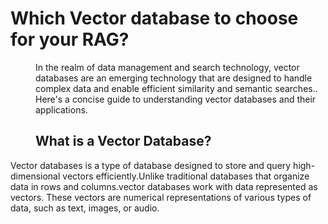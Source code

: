 <h1>Which Vector database to choose for your RAG?</h1>
<dl><dd> In the realm of data management and search technology, vector databases are an emerging technology that are designed to handle complex data and enable efficient similarity and semantic searches.. Here's a concise guide to understanding vector databases and their applications.</dl></dd>
<dl><dd>
<h2>What is a Vector Database?</h2>
</dl></dd>Vector databases is a type of database designed to store and query high-dimensional vectors efficiently.Unlike traditional databases that organize data in rows and columns.vector databases work with data represented as vectors. These vectors are numerical representations of various types of data, such as text, images, or audio.
</dl></dd>
